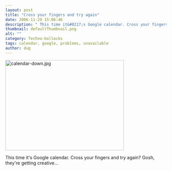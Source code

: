 ```yaml
---
layout: post
title: "Cross your fingers and try again"
date: 2006-11-29 15:06:46
description: " This time it&#8217;s Google calendar. Cross your fingers and try again? Gosh, they&#8217;re getting creative&#8230;&#8230;"
thumbnail: defaultThumbnail.png
alt: ""
category: Techno-bollocks
tags: calendar, google, problems, unavailable
author: dug
---
```


<p><a href="http://www.donkeyontheedge.com/i/calendar-down.jpg"><img alt="calendar-down.jpg" src="http://www.donkeyontheedge.com/i/calendar-down-thumb.jpg" width="370" height="282" /></a></p>

<p>This time it's Google calendar. Cross your fingers and try again? Gosh, they're getting creative...</p>
